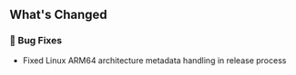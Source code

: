 ## What's Changed

### 🐛 Bug Fixes
- Fixed Linux ARM64 architecture metadata handling in release process
